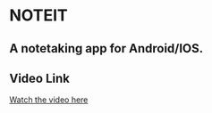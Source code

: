 # NOTEIT
## A notetaking app for Android/IOS.

## Video Link
[Watch the video here](https://youtu.be/ERUvK5WXAN4)
